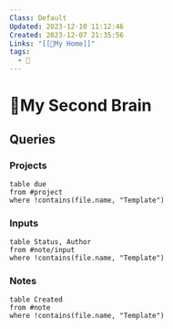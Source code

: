 ```yaml
---
Class: Default
Updated: 2023-12-10 11:12:46
Created: 2023-12-07 21:35:56
Links: "[[🏡My Home]]"
tags:
  - 🧠
---
```


# 🧠My Second Brain

## Queries
### Projects
```dataview
table due
from #project
where !contains(file.name, "Template")
```
### Inputs
```dataview
table Status, Author
from #note/input
where !contains(file.name, "Template")
```

### Notes
```dataview
table Created
from #note 
where !contains(file.name, "Template")
```

